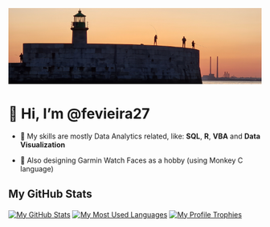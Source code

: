 <a href="https://github.com/fevieira27">![MasterHead](DLR_sunset4.png)</a>

# 👋 Hi, I’m @fevieira27
- 💼 My skills are mostly Data Analytics related, like: **SQL**, **R**, **VBA** and **Data Visualization**
  
- 🌱 Also designing Garmin Watch Faces as a hobby (using Monkey C language)

## My GitHub Stats

<a href="https://github.com/fevieira27"><img align="center" src="https://github-readme-stats.vercel.app/api?username=fevieira27&show=discussions_answered&show_icons=true&include_all_commits=true&hide=prs&theme=dracula&hide_border=true" alt="My GitHub Stats" /></a> <a href="https://github.com/fevieira27"><img align="center" src="https://github-readme-stats.vercel.app/api/top-langs/?username=fevieira27&theme=dracula&hide_border=true" alt="My Most Used Languages" /></a>
<a href="https://github.com/fevieira27"><img align="center" src="https://github-profile-trophy.vercel.app/?username=fevieira27&show_icons=true&hide_border=true&include_all_commits=true&theme=dracula&no-frame=true&title=Joined2020,Experience,Stars,Commits,Repositories,Issues,Followers" alt="My Profile Trophies" /></a>

<!---  merko
&count_private=true
&layout=compact
![MasterHead](https://i.imgur.com/eb4XxNa.png)
fevieira27/fevieira27 is a ✨ special ✨ repository because its `README.md` (this file) appears on your GitHub profile.
You can click the Preview link to take a look at your changes.
--->
